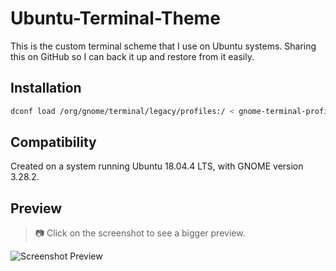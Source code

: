 # Ubuntu-Terminal-Theme
This is the custom terminal scheme that I use on Ubuntu systems. Sharing this on GitHub so I can back it up and restore from it easily.

## Installation
```sh
dconf load /org/gnome/terminal/legacy/profiles:/ < gnome-terminal-profiles.dconf
```

## Compatibility
Created on a system running Ubuntu 18.04.4 LTS, with GNOME version 3.28.2. 

## Preview

> :camera: Click on the screenshot to see a bigger preview. 

![Screenshot Preview](https://user-images.githubusercontent.com/2306729/89103742-17960a00-d3e2-11ea-9204-442f5222e175.png)
